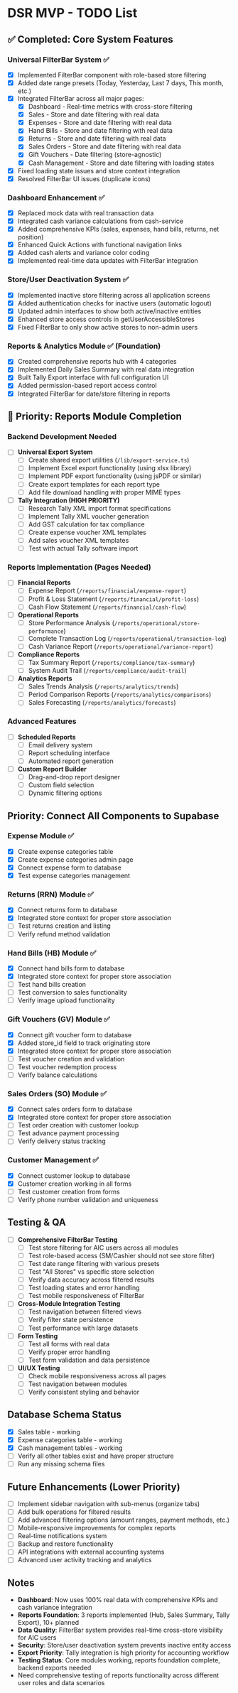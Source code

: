 # DSR MVP - TODO List

## ✅ Completed: Core System Features

### Universal FilterBar System ✅
- [x] Implemented FilterBar component with role-based store filtering
- [x] Added date range presets (Today, Yesterday, Last 7 days, This month, etc.)
- [x] Integrated FilterBar across all major pages:
  - [x] Dashboard - Real-time metrics with cross-store filtering
  - [x] Sales - Store and date filtering with real data
  - [x] Expenses - Store and date filtering with real data
  - [x] Hand Bills - Store and date filtering with real data
  - [x] Returns - Store and date filtering with real data
  - [x] Sales Orders - Store and date filtering with real data
  - [x] Gift Vouchers - Date filtering (store-agnostic)
  - [x] Cash Management - Store and date filtering with loading states
- [x] Fixed loading state issues and store context integration
- [x] Resolved FilterBar UI issues (duplicate icons)

### Dashboard Enhancement ✅
- [x] Replaced mock data with real transaction data
- [x] Integrated cash variance calculations from cash-service
- [x] Added comprehensive KPIs (sales, expenses, hand bills, returns, net position)
- [x] Enhanced Quick Actions with functional navigation links
- [x] Added cash alerts and variance color coding
- [x] Implemented real-time data updates with FilterBar integration

### Store/User Deactivation System ✅
- [x] Implemented inactive store filtering across all application screens
- [x] Added authentication checks for inactive users (automatic logout)
- [x] Updated admin interfaces to show both active/inactive entities
- [x] Enhanced store access controls in getUserAccessibleStores
- [x] Fixed FilterBar to only show active stores to non-admin users

### Reports & Analytics Module ✅ (Foundation)
- [x] Created comprehensive reports hub with 4 categories
- [x] Implemented Daily Sales Summary with real data integration
- [x] Built Tally Export interface with full configuration UI
- [x] Added permission-based report access control
- [x] Integrated FilterBar for date/store filtering in reports

## 🚧 Priority: Reports Module Completion

### Backend Development Needed
- [ ] **Universal Export System**
  - [ ] Create shared export utilities (`/lib/export-service.ts`)
  - [ ] Implement Excel export functionality (using xlsx library)
  - [ ] Implement PDF export functionality (using jsPDF or similar)
  - [ ] Create export templates for each report type
  - [ ] Add file download handling with proper MIME types

- [ ] **Tally Integration (HIGH PRIORITY)**
  - [ ] Research Tally XML import format specifications
  - [ ] Implement Tally XML voucher generation
  - [ ] Add GST calculation for tax compliance
  - [ ] Create expense voucher XML templates
  - [ ] Add sales voucher XML templates
  - [ ] Test with actual Tally software import

### Reports Implementation (Pages Needed)
- [ ] **Financial Reports**
  - [ ] Expense Report (`/reports/financial/expense-report`)
  - [ ] Profit & Loss Statement (`/reports/financial/profit-loss`)
  - [ ] Cash Flow Statement (`/reports/financial/cash-flow`)

- [ ] **Operational Reports** 
  - [ ] Store Performance Analysis (`/reports/operational/store-performance`)
  - [ ] Complete Transaction Log (`/reports/operational/transaction-log`)
  - [ ] Cash Variance Report (`/reports/operational/variance-report`)

- [ ] **Compliance Reports**
  - [ ] Tax Summary Report (`/reports/compliance/tax-summary`)
  - [ ] System Audit Trail (`/reports/compliance/audit-trail`)

- [ ] **Analytics Reports**
  - [ ] Sales Trends Analysis (`/reports/analytics/trends`)
  - [ ] Period Comparison Reports (`/reports/analytics/comparisons`)
  - [ ] Sales Forecasting (`/reports/analytics/forecasts`)

### Advanced Features
- [ ] **Scheduled Reports**
  - [ ] Email delivery system
  - [ ] Report scheduling interface
  - [ ] Automated report generation
- [ ] **Custom Report Builder**
  - [ ] Drag-and-drop report designer
  - [ ] Custom field selection
  - [ ] Dynamic filtering options

## Priority: Connect All Components to Supabase

### Expense Module ✅
- [x] Create expense categories table
- [x] Create expense categories admin page
- [x] Connect expense form to database
- [x] Test expense categories management

### Returns (RRN) Module ✅
- [x] Connect returns form to database
- [x] Integrated store context for proper store association
- [ ] Test returns creation and listing
- [ ] Verify refund method validation

### Hand Bills (HB) Module ✅ 
- [x] Connect hand bills form to database
- [x] Integrated store context for proper store association
- [ ] Test hand bills creation
- [ ] Test conversion to sales functionality
- [ ] Verify image upload functionality

### Gift Vouchers (GV) Module ✅
- [x] Connect gift voucher form to database
- [x] Added store_id field to track originating store
- [x] Integrated store context for proper store association
- [ ] Test voucher creation and validation
- [ ] Test voucher redemption process
- [ ] Verify balance calculations

### Sales Orders (SO) Module ✅
- [x] Connect sales orders form to database
- [x] Integrated store context for proper store association
- [ ] Test order creation with customer lookup
- [ ] Test advance payment processing
- [ ] Verify delivery status tracking

### Customer Management ✅
- [x] Connect customer lookup to database
- [x] Customer creation working in all forms
- [ ] Test customer creation from forms
- [ ] Verify phone number validation and uniqueness

## Testing & QA
- [ ] **Comprehensive FilterBar Testing**
  - [ ] Test store filtering for AIC users across all modules
  - [ ] Test role-based access (SM/Cashier should not see store filter)
  - [ ] Test date range filtering with various presets
  - [ ] Test "All Stores" vs specific store selection
  - [ ] Verify data accuracy across filtered results
  - [ ] Test loading states and error handling
  - [ ] Test mobile responsiveness of FilterBar
- [ ] **Cross-Module Integration Testing**
  - [ ] Test navigation between filtered views
  - [ ] Verify filter state persistence
  - [ ] Test performance with large datasets
- [ ] **Form Testing**
  - [ ] Test all forms with real data
  - [ ] Verify proper error handling
  - [ ] Test form validation and data persistence
- [ ] **UI/UX Testing**
  - [ ] Check mobile responsiveness across all pages
  - [ ] Test navigation between modules
  - [ ] Verify consistent styling and behavior

## Database Schema Status
- [x] Sales table - working
- [x] Expense categories table - working  
- [x] Cash management tables - working
- [ ] Verify all other tables exist and have proper structure
- [ ] Run any missing schema files

## Future Enhancements (Lower Priority)
- [ ] Implement sidebar navigation with sub-menus (organize tabs)
- [ ] Add bulk operations for filtered results  
- [ ] Add advanced filtering options (amount ranges, payment methods, etc.)
- [ ] Mobile-responsive improvements for complex reports
- [ ] Real-time notifications system
- [ ] Backup and restore functionality
- [ ] API integrations with external accounting systems
- [ ] Advanced user activity tracking and analytics

## Notes
- **Dashboard**: Now uses 100% real data with comprehensive KPIs and cash variance integration
- **Reports Foundation**: 3 reports implemented (Hub, Sales Summary, Tally Export), 10+ planned
- **Data Quality**: FilterBar system provides real-time cross-store visibility for AIC users  
- **Security**: Store/user deactivation system prevents inactive entity access
- **Export Priority**: Tally integration is high priority for accounting workflow
- **Testing Status**: Core modules working, reports foundation complete, backend exports needed
- Need comprehensive testing of reports functionality across different user roles and data scenarios
